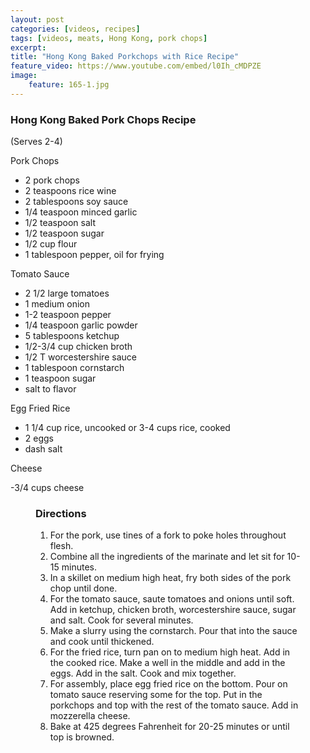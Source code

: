 ```yaml
---
layout: post
categories: [videos, recipes]
tags: [videos, meats, Hong Kong, pork chops]
excerpt: 
title: "Hong Kong Baked Porkchops with Rice Recipe"
feature_video: https://www.youtube.com/embed/l0Ih_cMDPZE
image:
    feature: 165-1.jpg
---
```


### Hong Kong Baked Pork Chops Recipe

(Serves 2-4)

Pork Chops

- 2 pork chops
- 2 teaspoons rice wine
- 2 tablespoons soy sauce
- 1/4 teaspoon minced garlic
- 1/2 teaspoon salt
- 1/2 teaspoon sugar
- 1/2 cup flour
- 1 tablespoon pepper, oil for frying
 
Tomato Sauce 

- 2 1/2 large tomatoes
- 1 medium onion
- 1-2  teaspoon pepper
- 1/4 teaspoon garlic powder
- 5 tablespoons ketchup
- 1/2-3/4 cup chicken broth
- 1/2 T worcestershire sauce
- 1 tablespoon cornstarch
- 1 teaspoon sugar
- salt to flavor
 
Egg Fried Rice  

- 1 1/4 cup rice, uncooked or 3-4 cups rice, cooked
- 2 eggs
- dash salt
 
Cheese 

-3/4 cups cheese

</figure>

<figure class="directions" markdown="1">

### Directions

1. For the pork, use tines of a fork to poke holes throughout flesh.  
2. Combine all the ingredients of the marinate and let sit for 10-15 minutes.
3. In a skillet on medium high heat, fry both sides of the pork chop until done.
4. For the tomato sauce, saute tomatoes and onions until soft.  Add in ketchup, chicken broth, worcestershire sauce, sugar and salt.  Cook for several minutes.
5. Make a slurry using the cornstarch.  Pour that into the sauce and cook until thickened.
6. For the fried rice, turn pan on to medium high heat.  Add in the cooked rice. Make a well in the middle and add in the eggs.  Add in the salt.  Cook and mix together.
7. For assembly, place egg fried rice on the bottom.  Pour on tomato sauce reserving some for the top.  Put in the porkchops and top with the rest of the tomato sauce. Add in mozzerella cheese.
8. Bake at 425 degrees Fahrenheit for 20-25 minutes or until top is browned.
